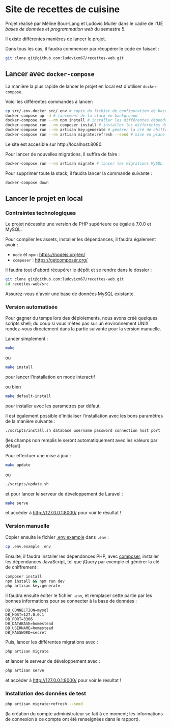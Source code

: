 # Site de recettes de cuisine

Projet réalisé par Méline Bour-Lang et Ludovic Muller dans le cadre de
l'UE _bases de données et programmation web_ du semestre 5.

Il existe différentes manières de lancer le projet.

Dans tous les cas, il faudra commencer par récupérer le code en faisant :

```sh
git clone git@github.com:ludovicm67/recettes-web.git
```

## Lancer avec `docker-compose`

La manière la plus rapide de lancer le projet en local est d'utiliser `docker-compose`.

Voici les différentes commandes à lancer:

```sh
cp src/.env.docker src/.env # copie du fichier de configuration de base
docker-compose up -d # lancement de la stack en background
docker-compose run --rm npm install # installer les différentes dépendances NodeJS
docker-compose run --rm composer install # installer les différentes dépendances PHP
docker-compose run --rm artisan key:generate # générer la clé de chiffrement
docker-compose run --rm artisan migrate:refresh --seed # mise en place de quelques recettes, comptes, …
```

Le site est accesible sur http://localhost:8080.

Pour lancer de nouvelles migrations, il suffira de faire :

```sh
docker-compose run --rm artisan migrate # lancer les migrations MySQL
```

Pour supprimer toute la stack, il faudra lancer la commande suivante :

```sh
docker-compose down
```

## Lancer le projet en local

### Contraintes technologiques

Le projet nécessite une version de PHP supérieure ou égale à 7.0.0 et MySQL.

Pour compiler les assets, installer les dépendances, il faudra également avoir :

- `node` et `npm` : https://nodejs.org/en/
- `composer` : https://getcomposer.org/

Il faudra tout d'abord récupérer le dépôt et se rendre dans le dossier :

```sh
git clone git@github.com:ludovicm67/recettes-web.git
cd recettes-web/src
```

Assurez-vous d'avoir une base de données MySQL existante.

### Version automatisée

Pour gagner du temps lors des déploiements, nous avons créé quelques scripts
shell; du coup si vous n'êtes pas sur un environnement UNIX rendez-vous
directement dans la partie suivante pour la version manuelle.

Lancer simplement :

```sh
make
```

ou

```sh
make install
```

pour lancer l'installation en mode interactif

ou bien

```sh
make default-install
```

pour installer avec les paramètres par défaut.

Il est également possible d'initialiser l'installation avec les bons
paramètres de la manière suivante :

```sh
./scripts/install.sh database username password connection host port
```

(les champs non remplis le seront automatiquement avec les valeurs par défaut)

Pour effectuer une mise à jour :

```sh
make update
```

ou

```sh
./scripts/update.sh
```

et pour lancer le serveur de développement de Laravel :

```sh
make serve
```

et accéder à http://127.0.0.1:8000/ pour voir le résultat !

### Version manuelle

Copier ensuite le fichier [.env.example](/.env.example) dans `.env` :

```sh
cp .env.example .env
```

Ensuite, il faudra installer les dépendances PHP, avec
[composer](https://getcomposer.org/), installer les dépendances JavaScript, tel
que jQuery par exemple et générer la clé de chiffrement :

```sh
composer install
npm install && npm run dev
php artisan key:generate
```

Il faudra ensuite éditer le fichier `.env`, et remplacer cette partie
par les bonnes informations pour se connecter à la base de données :

```
DB_CONNECTION=mysql
DB_HOST=127.0.0.1
DB_PORT=3306
DB_DATABASE=homestead
DB_USERNAME=homestead
DB_PASSWORD=secret
```

Puis, lancer les différentes migrations avec :

```sh
php artisan migrate
```

et lancer le serveur de développement avec :

```sh
php artisan serve
```

et accéder à http://127.0.0.1:8000/ pour voir le résultat !

### Installation des données de test

```sh
php artisan migrate:refresh --seed
```

(la création du compte administrateur se fait à ce moment; les informations de
connexion à ce compte ont été renseignées dans le rapport).
